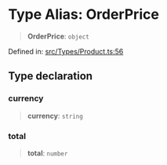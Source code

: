 # Type Alias: OrderPrice

> **OrderPrice**: `object`

Defined in: [src/Types/Product.ts:56](https://github.com/Fokusdotid/bail/blob/8b525f9ebcc20cb9acd0f880b6ad58976e38b117/src/Types/Product.ts#L56)

## Type declaration

### currency

> **currency**: `string`

### total

> **total**: `number`
